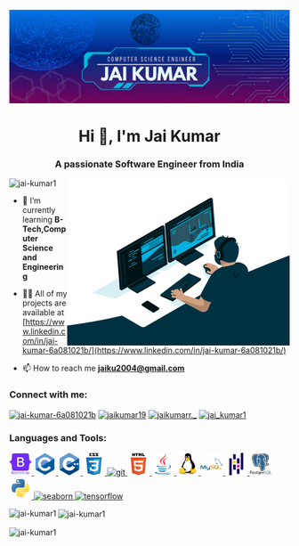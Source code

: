 ![logo](https://github.com/Jai-Kumar1/Jai-Kumar1/blob/main/wallpaper.png)
<h1 align="center">Hi 👋, I'm Jai Kumar</h1>
<h3 align="center">A passionate Software Engineer from India</h3>

<img align="right" alt="coding" width="400" src="https://github.com/Jai-Kumar1/Jai-Kumar1/blob/main/gif2.gif">


<p align="left"> <img src="https://komarev.com/ghpvc/?username=jai-kumar1&label=Profile%20views&color=0e75b6&style=flat" alt="jai-kumar1" /> </p>

- 🌱 I’m currently learning **B-Tech,Computer Science and Engineering**

- 👨‍💻 All of my projects are available at [https://www.linkedin.com/in/jai-kumar-6a081021b/](https://www.linkedin.com/in/jai-kumar-6a081021b/)

- 📫 How to reach me **jaiku2004@gmail.com**

<h3 align="left">Connect with me:</h3>
<p align="left">
<a href="https://linkedin.com/in/jai-kumar-6a081021b" target="blank"><img align="center" src="https://raw.githubusercontent.com/rahuldkjain/github-profile-readme-generator/master/src/images/icons/Social/linked-in-alt.svg" alt="jai-kumar-6a081021b" height="30" width="40" /></a>
<a href="https://kaggle.com/jaikumar19" target="blank"><img align="center" src="https://raw.githubusercontent.com/rahuldkjain/github-profile-readme-generator/master/src/images/icons/Social/kaggle.svg" alt="jaikumar19" height="30" width="40" /></a>
<a href="https://instagram.com/jaikumarr._" target="blank"><img align="center" src="https://raw.githubusercontent.com/rahuldkjain/github-profile-readme-generator/master/src/images/icons/Social/instagram.svg" alt="jaikumarr._" height="30" width="40" /></a>
<a href="https://www.leetcode.com/jai_kumar1" target="blank"><img align="center" src="https://raw.githubusercontent.com/rahuldkjain/github-profile-readme-generator/master/src/images/icons/Social/leet-code.svg" alt="jai_kumar1" height="30" width="40" /></a>
</p>

<h3 align="left">Languages and Tools:</h3>
<p align="left"> <a href="https://getbootstrap.com" target="_blank" rel="noreferrer"> <img src="https://raw.githubusercontent.com/devicons/devicon/master/icons/bootstrap/bootstrap-plain-wordmark.svg" alt="bootstrap" width="40" height="40"/> </a> <a href="https://www.cprogramming.com/" target="_blank" rel="noreferrer"> <img src="https://raw.githubusercontent.com/devicons/devicon/master/icons/c/c-original.svg" alt="c" width="40" height="40"/> </a> <a href="https://www.w3schools.com/cpp/" target="_blank" rel="noreferrer"> <img src="https://raw.githubusercontent.com/devicons/devicon/master/icons/cplusplus/cplusplus-original.svg" alt="cplusplus" width="40" height="40"/> </a> <a href="https://www.w3schools.com/css/" target="_blank" rel="noreferrer"> <img src="https://raw.githubusercontent.com/devicons/devicon/master/icons/css3/css3-original-wordmark.svg" alt="css3" width="40" height="40"/> </a> <a href="https://git-scm.com/" target="_blank" rel="noreferrer"> <img src="https://www.vectorlogo.zone/logos/git-scm/git-scm-icon.svg" alt="git" width="40" height="40"/> </a> <a href="https://www.w3.org/html/" target="_blank" rel="noreferrer"> <img src="https://raw.githubusercontent.com/devicons/devicon/master/icons/html5/html5-original-wordmark.svg" alt="html5" width="40" height="40"/> </a> <a href="https://www.java.com" target="_blank" rel="noreferrer"> <img src="https://raw.githubusercontent.com/devicons/devicon/master/icons/java/java-original.svg" alt="java" width="40" height="40"/> </a> <a href="https://www.linux.org/" target="_blank" rel="noreferrer"> <img src="https://raw.githubusercontent.com/devicons/devicon/master/icons/linux/linux-original.svg" alt="linux" width="40" height="40"/> </a> <a href="https://www.mysql.com/" target="_blank" rel="noreferrer"> <img src="https://raw.githubusercontent.com/devicons/devicon/master/icons/mysql/mysql-original-wordmark.svg" alt="mysql" width="40" height="40"/> </a> <a href="https://pandas.pydata.org/" target="_blank" rel="noreferrer"> <img src="https://raw.githubusercontent.com/devicons/devicon/2ae2a900d2f041da66e950e4d48052658d850630/icons/pandas/pandas-original.svg" alt="pandas" width="40" height="40"/> </a> <a href="https://www.postgresql.org" target="_blank" rel="noreferrer"> <img src="https://raw.githubusercontent.com/devicons/devicon/master/icons/postgresql/postgresql-original-wordmark.svg" alt="postgresql" width="40" height="40"/> </a> <a href="https://www.python.org" target="_blank" rel="noreferrer"> <img src="https://raw.githubusercontent.com/devicons/devicon/master/icons/python/python-original.svg" alt="python" width="40" height="40"/> </a> <a href="https://seaborn.pydata.org/" target="_blank" rel="noreferrer"> <img src="https://seaborn.pydata.org/_images/logo-mark-lightbg.svg" alt="seaborn" width="40" height="40"/> </a> <a href="https://www.tensorflow.org" target="_blank" rel="noreferrer"> <img src="https://www.vectorlogo.zone/logos/tensorflow/tensorflow-icon.svg" alt="tensorflow" width="40" height="40"/> </a> </p>

<p><img align="left" src="https://github-readme-stats.vercel.app/api/top-langs?username=jai-kumar1&show_icons=true&locale=en&layout=compact" alt="jai-kumar1" /></p>

<p>&nbsp;<img align="center" src="https://github-readme-stats.vercel.app/api?username=jai-kumar1&show_icons=true&locale=en" alt="jai-kumar1" /></p>

<p><img align="center" src="https://github-readme-streak-stats.herokuapp.com/?user=jai-kumar1&" alt="jai-kumar1" /></p>
